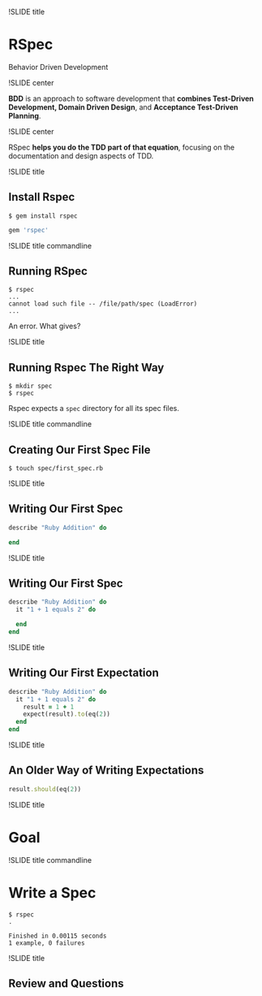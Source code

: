 !SLIDE title

# RSpec
Behavior Driven Development

!SLIDE center

**BDD** is an approach to software development that **combines Test-Driven
Development, Domain Driven Design**, and **Acceptance Test-Driven Planning**.

!SLIDE center

RSpec **helps you do the TDD part of that equation**, focusing on the
documentation and design aspects of TDD.

!SLIDE title

## Install Rspec

```
$ gem install rspec
```

```ruby
gem 'rspec'
```

!SLIDE title commandline

## Running RSpec

```
$ rspec
...
cannot load such file -- /file/path/spec (LoadError)
...
```

An error. What gives?

!SLIDE title

## Running Rspec The Right Way

```
$ mkdir spec
$ rspec
```

Rspec expects a `spec` directory for all its spec files.

!SLIDE title commandline

## Creating Our First Spec File

```
$ touch spec/first_spec.rb
```

!SLIDE title

## Writing Our First Spec

```ruby
describe "Ruby Addition" do

end
```

!SLIDE title

## Writing Our First Spec

```ruby
describe "Ruby Addition" do
  it "1 + 1 equals 2" do

  end
end
```

!SLIDE title

## Writing Our First Expectation

```ruby
describe "Ruby Addition" do
  it "1 + 1 equals 2" do
    result = 1 + 1
    expect(result).to(eq(2))
  end
end
```

!SLIDE title

## An Older Way of Writing Expectations

```ruby
result.should(eq(2))
```

!SLIDE title

# Goal

!SLIDE title commandline

# Write a Spec

```
$ rspec
.

Finished in 0.00115 seconds
1 example, 0 failures
```

!SLIDE title

## Review and Questions